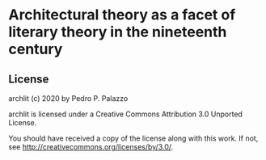 # Architectural theory as a facet of literary theory in the nineteenth century

## License

 archlit (c) 2020 by Pedro P. Palazzo
 
 archlit is licensed under a
 Creative Commons Attribution 3.0 Unported License.
 
 You should have received a copy of the license along with this
 work.  If not, see <http://creativecommons.org/licenses/by/3.0/>.
